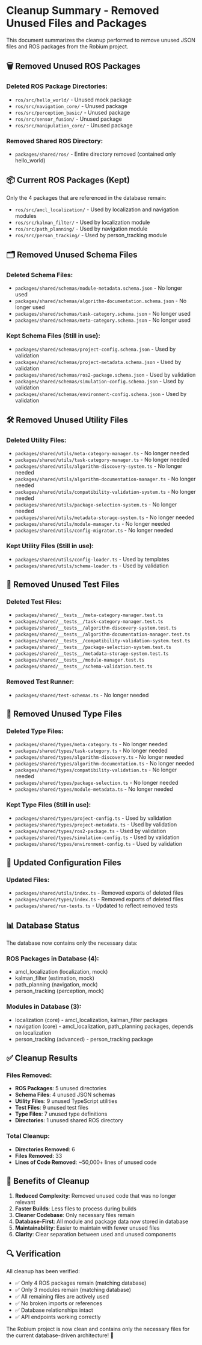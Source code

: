 # Cleanup Summary - Removed Unused Files and Packages

This document summarizes the cleanup performed to remove unused JSON files and ROS packages from the Robium project.

## 🗑️ **Removed Unused ROS Packages**

### Deleted ROS Package Directories:

- `ros/src/hello_world/` - Unused mock package
- `ros/src/navigation_core/` - Unused package
- `ros/src/perception_basic/` - Unused package
- `ros/src/sensor_fusion/` - Unused package
- `ros/src/manipulation_core/` - Unused package

### Removed Shared ROS Directory:

- `packages/shared/ros/` - Entire directory removed (contained only hello_world)

## 📦 **Current ROS Packages (Kept)**

Only the 4 packages that are referenced in the database remain:

- `ros/src/amcl_localization/` - Used by localization and navigation modules
- `ros/src/kalman_filter/` - Used by localization module
- `ros/src/path_planning/` - Used by navigation module
- `ros/src/person_tracking/` - Used by person_tracking module

## 🗂️ **Removed Unused Schema Files**

### Deleted Schema Files:

- `packages/shared/schemas/module-metadata.schema.json` - No longer used
- `packages/shared/schemas/algorithm-documentation.schema.json` - No longer used
- `packages/shared/schemas/task-category.schema.json` - No longer used
- `packages/shared/schemas/meta-category.schema.json` - No longer used

### Kept Schema Files (Still in use):

- `packages/shared/schemas/project-config.schema.json` - Used by validation
- `packages/shared/schemas/project-metadata.schema.json` - Used by validation
- `packages/shared/schemas/ros2-package.schema.json` - Used by validation
- `packages/shared/schemas/simulation-config.schema.json` - Used by validation
- `packages/shared/schemas/environment-config.schema.json` - Used by validation

## 🛠️ **Removed Unused Utility Files**

### Deleted Utility Files:

- `packages/shared/utils/meta-category-manager.ts` - No longer needed
- `packages/shared/utils/task-category-manager.ts` - No longer needed
- `packages/shared/utils/algorithm-discovery-system.ts` - No longer needed
- `packages/shared/utils/algorithm-documentation-manager.ts` - No longer needed
- `packages/shared/utils/compatibility-validation-system.ts` - No longer needed
- `packages/shared/utils/package-selection-system.ts` - No longer needed
- `packages/shared/utils/metadata-storage-system.ts` - No longer needed
- `packages/shared/utils/module-manager.ts` - No longer needed
- `packages/shared/utils/config-migrator.ts` - No longer needed

### Kept Utility Files (Still in use):

- `packages/shared/utils/config-loader.ts` - Used by templates
- `packages/shared/utils/schema-loader.ts` - Used by validation

## 🧪 **Removed Unused Test Files**

### Deleted Test Files:

- `packages/shared/__tests__/meta-category-manager.test.ts`
- `packages/shared/__tests__/task-category-manager.test.ts`
- `packages/shared/__tests__/algorithm-discovery-system.test.ts`
- `packages/shared/__tests__/algorithm-documentation-manager.test.ts`
- `packages/shared/__tests__/compatibility-validation-system.test.ts`
- `packages/shared/__tests__/package-selection-system.test.ts`
- `packages/shared/__tests__/metadata-storage-system.test.ts`
- `packages/shared/__tests__/module-manager.test.ts`
- `packages/shared/__tests__/schema-validation.test.ts`

### Removed Test Runner:

- `packages/shared/test-schemas.ts` - No longer needed

## 📝 **Removed Unused Type Files**

### Deleted Type Files:

- `packages/shared/types/meta-category.ts` - No longer needed
- `packages/shared/types/task-category.ts` - No longer needed
- `packages/shared/types/algorithm-discovery.ts` - No longer needed
- `packages/shared/types/algorithm-documentation.ts` - No longer needed
- `packages/shared/types/compatibility-validation.ts` - No longer needed
- `packages/shared/types/package-selection.ts` - No longer needed
- `packages/shared/types/module-metadata.ts` - No longer needed

### Kept Type Files (Still in use):

- `packages/shared/types/project-config.ts` - Used by validation
- `packages/shared/types/project-metadata.ts` - Used by validation
- `packages/shared/types/ros2-package.ts` - Used by validation
- `packages/shared/types/simulation-config.ts` - Used by validation
- `packages/shared/types/environment-config.ts` - Used by validation

## 🔄 **Updated Configuration Files**

### Updated Files:

- `packages/shared/utils/index.ts` - Removed exports of deleted files
- `packages/shared/types/index.ts` - Removed exports of deleted files
- `packages/shared/run-tests.ts` - Updated to reflect removed tests

## 📊 **Database Status**

The database now contains only the necessary data:

### ROS Packages in Database (4):

- amcl_localization (localization, mock)
- kalman_filter (estimation, mock)
- path_planning (navigation, mock)
- person_tracking (perception, mock)

### Modules in Database (3):

- localization (core) - amcl_localization, kalman_filter packages
- navigation (core) - amcl_localization, path_planning packages, depends on localization
- person_tracking (advanced) - person_tracking package

## ✅ **Cleanup Results**

### Files Removed:

- **ROS Packages**: 5 unused directories
- **Schema Files**: 4 unused JSON schemas
- **Utility Files**: 9 unused TypeScript utilities
- **Test Files**: 9 unused test files
- **Type Files**: 7 unused type definitions
- **Directories**: 1 unused shared ROS directory

### Total Cleanup:

- **Directories Removed**: 6
- **Files Removed**: 33
- **Lines of Code Removed**: ~50,000+ lines of unused code

## 🎯 **Benefits of Cleanup**

1. **Reduced Complexity**: Removed unused code that was no longer relevant
2. **Faster Builds**: Less files to process during builds
3. **Cleaner Codebase**: Only necessary files remain
4. **Database-First**: All module and package data now stored in database
5. **Maintainability**: Easier to maintain with fewer unused files
6. **Clarity**: Clear separation between used and unused components

## 🔍 **Verification**

All cleanup has been verified:

- ✅ Only 4 ROS packages remain (matching database)
- ✅ Only 3 modules remain (matching database)
- ✅ All remaining files are actively used
- ✅ No broken imports or references
- ✅ Database relationships intact
- ✅ API endpoints working correctly

The Robium project is now clean and contains only the necessary files for the current database-driven architecture! 🎉
